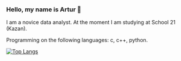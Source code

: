 ### Hello, my name is Artur 👋

I am a novice data analyst. At the moment I am studying at School 21 (Kazan).

Programming on the following languages: c, c++, python.

[![Top Langs](https://github-readme-stats.vercel.app/api/top-langs/?username=pipemfin)](https://github.com/anuraghazra/github-readme-stats)

<!--
**pipemfin/pipemfin** is a ✨ _special_ ✨ repository because its `README.md` (this file) appears on your GitHub profile.

Here are some ideas to get you started:

- 🔭 I’m currently working on ...
- 🌱 I’m currently learning ...
- 👯 I’m looking to collaborate on ...
- 🤔 I’m looking for help with ...
- 💬 Ask me about ...
- 📫 How to reach me: ...
- 😄 Pronouns: ...
- ⚡ Fun fact: ...
-->
